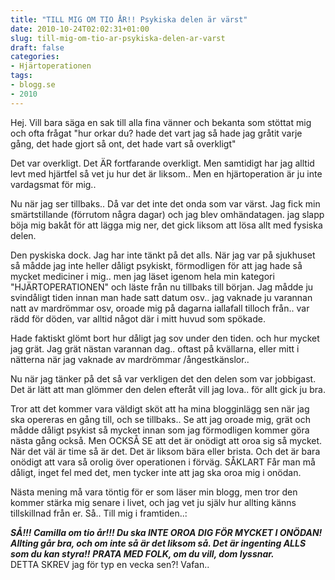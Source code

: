 ```yaml
---
title: "TILL MIG OM TIO ÅR!! Psykiska delen är värst"
date: 2010-10-24T02:02:31+01:00
slug: till-mig-om-tio-ar-psykiska-delen-ar-varst
draft: false
categories:
- Hjärtoperationen
tags:
- blogg.se
- 2010
---
```

Hej. Vill bara säga en sak till alla fina vänner och bekanta som stöttat mig och ofta frågat "hur orkar du? hade det vart jag så hade jag gråtit varje gång, det hade gjort så ont, det hade vart så overkligt"  
  
Det var overkligt. Det ÄR fortfarande overkligt. Men samtidigt har jag alltid levt med hjärtfel så vet ju hur det är liksom.. Men en hjärtoperation är ju inte vardagsmat för mig..  
  
Nu när jag ser tillbaks.. Då var det inte det onda som var värst. Jag fick min smärtstillande (förrutom några dagar) och jag blev omhändatagen. jag slapp böja mig bakåt för att lägga mig ner, det gick liksom att lösa allt med fysiska delen.  
  
Den pyskiska dock. Jag har inte tänkt på det alls. När jag var på sjukhuset så mådde jag inte heller dåligt psykiskt, förmodligen för att jag hade så mycket mediciner i mig.. men jag läset igenom hela min kategori "HJÄRTOPERATIONEN" och läste från nu tillbaks till början. Jag mådde ju svindåligt tiden innan man hade satt datum osv.. jag vaknade ju varannan natt av mardrömmar osv, oroade mig på dagarna iallafall tilloch från.. var rädd för döden, var alltid något där i mitt huvud som spökade.  
  
Hade faktiskt glömt bort hur dåligt jag sov under den tiden. och hur mycket jag grät. Jag grät nästan varannan dag.. oftast på kvällarna, eller mitt i nätterna när jag vaknade av mardrömmar /ångestkänslor..  
  
Nu när jag tänker på det så var verkligen det den delen som var jobbigast.  
Det är lätt att man glömmer den delen efteråt vill jag lova.. för allt gick ju bra.  
  
  
Tror att det kommer vara väldigt sköt att ha mina blogginlägg sen när jag ska opereras en gång till, och se tillbaks.. Se att jag oroade mig, grät och mådde dåligt psykist så mycket innan som jag förmodligen kommer göra nästa gång också. Men OCKSÅ SE att det är onödigt att oroa sig så mycket. När det väl är time så är det. Det är liksom bära eller brista. Och det är bara onödigt att vara så orolig över operationen i förväg. SÅKLART Får man må dåligt, inget fel med det, men tycker inte att jag ska oroa mig i onödan.  
  
Nästa mening må vara töntig för er som läser min blogg, men tror den kommer stärka mig senare i livet, och jag vet ju själv hur allting känns tillskillnad från er. Så.. Till mig i framtiden..:  
  
_**SÅ!!! Camilla om tio år!!! Du ska INTE OROA DIG FÖR MYCKET I ONÖDAN! Allting går bra, och om inte så är det liksom så. Det är ingenting ALLS som du kan styra!!**_ _**PRATA MED FOLK, om du vill, dom lyssnar.**_  
DETTA SKREV jag för typ en vecka sen?! Vafan..